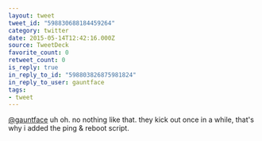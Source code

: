 ```yaml
---
layout: tweet
tweet_id: "598830688184459264"
category: twitter
date: 2015-05-14T12:42:16.000Z
source: TweetDeck
favorite_count: 0
retweet_count: 0
is_reply: true
in_reply_to_id: "598803826875981824"
in_reply_to_user: gauntface
tags:
- tweet
---
```


[@gauntface](https://twitter.com/@gauntface) uh oh. no nothing like that. they kick out once in a while, that's why i added the ping &amp; reboot script.
